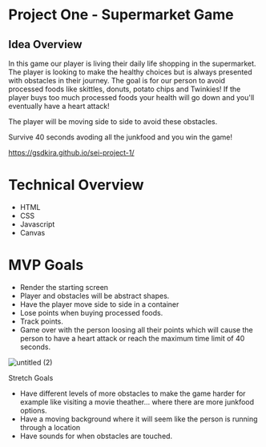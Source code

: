 # Project One - Supermarket Game

## Idea Overview

In this game our player is living their daily life shopping in the supermarket. The player is looking to make the healthy choices but is always presented with obstacles in their journey. The goal is for our person to avoid processed foods like skittles, donuts, potato chips and Twinkies! If the player buys too much processed foods your health will go down and you'll eventually have a heart attack! 

The player will be moving side to side to avoid these obstacles. 

Survive 40 seconds avoding all the junkfood and you win the game!

https://gsdkira.github.io/sei-project-1/


# Technical Overview

* HTML
* CSS
* Javascript
* Canvas

# MVP Goals

* Render the starting screen
* Player and obstacles will be abstract shapes.
* Have the player move side to side in a container
* Lose points when buying processed foods.
* Track points.
* Game over with the person loosing all their points which will cause the person to have a heart attack or reach the maximum time limit of 40 seconds. 

![untitled (2)](https://user-images.githubusercontent.com/34468962/138515271-0e981ee0-e23e-4b48-a402-c8381cc72d42.png)

Stretch Goals

* Have different levels of more obstacles to make the game harder for example like visiting a movie theather... where there are more junkfood options. 
* Have a moving background where it will seem like the person is running through a location
* Have sounds for when obstacles are touched.
